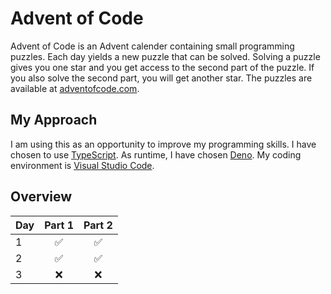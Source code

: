 # Advent of Code

Advent of Code is an Advent calender containing small programming puzzles. Each day yields a new puzzle that can be
solved. Solving a puzzle gives you one star and you get access to the second part of the puzzle. If you also solve the
second part, you will get another star. The puzzles are available at [adventofcode.com](https://adventofcode.com/).

## My Approach

I am using this as an opportunity to improve my programming skills. I have chosen to use [TypeScript](https://www.typescriptlang.org/). As runtime, I have chosen [Deno](https://deno.land/). My coding environment is [Visual Studio Code](https://code.visualstudio.com/).

## Overview

| Day |       Part 1       |       Part 2       |
| --- | :----------------: | :----------------: |
| 1   | :white_check_mark: | :white_check_mark: |
| 2   | :white_check_mark: | :white_check_mark: |
| 3   |        :x:         |        :x:         |
